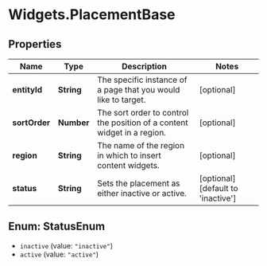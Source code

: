 # Widgets.PlacementBase

## Properties
Name | Type | Description | Notes
------------ | ------------- | ------------- | -------------
**entityId** | **String** | The specific instance of a page that you would like to target. | [optional] 
**sortOrder** | **Number** | The sort order to control the position of a content widget in a region. | [optional] 
**region** | **String** | The name of the region in which to insert content widgets. | [optional] 
**status** | **String** | Sets the placement as either inactive or active. | [optional] [default to &#x27;inactive&#x27;]

<a name="StatusEnum"></a>
## Enum: StatusEnum

* `inactive` (value: `"inactive"`)
* `active` (value: `"active"`)

